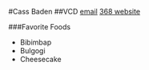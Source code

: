 #Cass Baden
##VCD
[email](cbaden@eagles.ewu.edu)
[368 website](http://vcd.github.io/368/)

###Favorite Foods
* Bibimbap
* Bulgogi
* Cheesecake